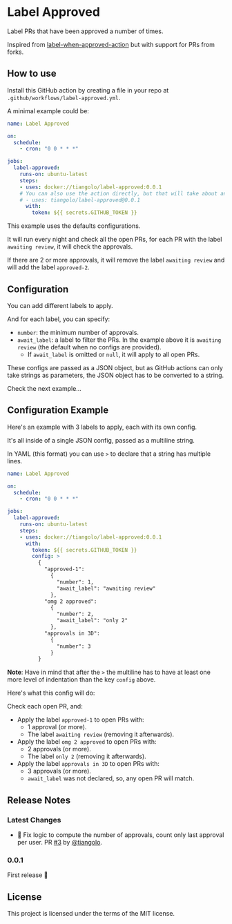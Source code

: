 # Label Approved

Label PRs that have been approved a number of times.

Inspired from [label-when-approved-action](https://github.com/abinoda/label-when-approved-action) but with support for PRs from forks.

## How to use

Install this GitHub action by creating a file in your repo at `.github/workflows/label-approved.yml`.

A minimal example could be:

```YAML
name: Label Approved

on:
  schedule:
    - cron: "0 0 * * *"

jobs:
  label-approved:
    runs-on: ubuntu-latest
    steps:
    - uses: docker://tiangolo/label-approved:0.0.1
    # You can also use the action directly, but that will take about an extra minute:
    # - uses: tiangolo/label-approved@0.0.1
      with:
        token: ${{ secrets.GITHUB_TOKEN }}
```

This example uses the defaults configurations.

It will run every night and check all the open PRs, for each PR with the label `awaiting review`, it will check the approvals.

If there are 2 or more approvals, it will remove the label `awaiting review` and will add the label `approved-2`.

## Configuration

You can add different labels to apply.

And for each label, you can specify:

* `number`: the minimum number of approvals.
* `await_label`: a label to filter the PRs. In the example above it is `awaiting review` (the default when no configs are provided).
    * If `await_label` is omitted or `null`, it will apply to all open PRs.

These configs are passed as a JSON object, but as GitHub actions can only take strings as parameters, the JSON object has to be converted to a string.

Check the next example...

## Configuration Example

Here's an example with 3 labels to apply, each with its own config.

It's all inside of a single JSON config, passed as a multiline string.

In YAML (this format) you can use `>` to declare that a string has multiple lines.

```YAML
name: Label Approved

on:
  schedule:
    - cron: "0 0 * * *"

jobs:
  label-approved:
    runs-on: ubuntu-latest
    steps:
    - uses: docker://tiangolo/label-approved:0.0.1
      with:
        token: ${{ secrets.GITHUB_TOKEN }}
        config: >
          {
            "approved-1":
              {
                "number": 1,
                "await_label": "awaiting review"
              },
            "omg 2 approved":
              {
                "number": 2,
                "await_label": "only 2"
              },
            "approvals in 3D":
              {
                "number": 3
              }
          }
```

**Note**: Have in mind that after the `>` the multiline has to have at least one more level of indentation than the key `config` above.

Here's what this config will do:

Check each open PR, and:

* Apply the label `approved-1` to open PRs with:
    * 1 approval (or more).
    * The label `awaiting review` (removing it afterwards).
* Apply the label `omg 2 approved` to open PRs with:
    * 2 approvals (or more).
    * The label `only 2` (removing it afterwards).
* Apply the label `approvals in 3D` to open PRs with:
    * 3 approvals (or more).
    * `await_label` was not declared, so, any open PR will match.

## Release Notes

### Latest Changes

* 🐛 Fix logic to compute the number of approvals, count only last approval per user. PR [#3](https://github.com/tiangolo/label-approved/pull/3) by [@tiangolo](https://github.com/tiangolo).

### 0.0.1

First release 🎉

## License

This project is licensed under the terms of the MIT license.
